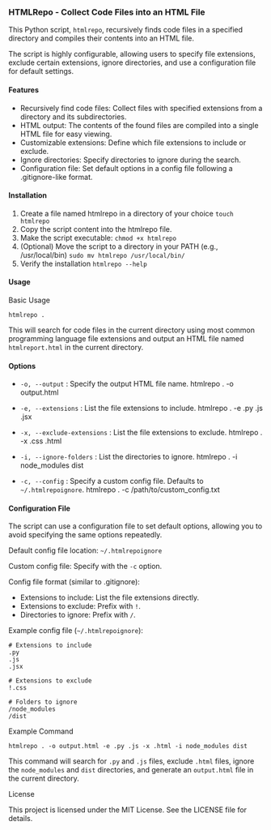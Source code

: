 ### HTMLRepo - Collect Code Files into an HTML File

This Python script, `htmlrepo`, recursively finds code files in a specified 
directory and compiles their contents into an HTML file. 

The script is highly configurable, allowing users to specify file extensions, 
exclude certain extensions, ignore directories, and use a configuration file for default settings.

#### Features

- Recursively find code files: Collect files with specified extensions from a directory and its subdirectories.
- HTML output: The contents of the found files are compiled into a single HTML file for easy viewing.
- Customizable extensions: Define which file extensions to include or exclude.
- Ignore directories: Specify directories to ignore during the search.
- Configuration file: Set default options in a config file following a .gitignore-like format.

#### Installation

1. Create a file named htmlrepo in a directory of your choice `touch htmlrepo`
2. Copy the script content into the htmlrepo file.
3. Make the script executable: `chmod +x htmlrepo`
4. (Optional) Move the script to a directory in your PATH (e.g., /usr/local/bin) `sudo mv htmlrepo /usr/local/bin/`
5. Verify the installation `htmlrepo --help`

#### Usage

Basic Usage

    htmlrepo .

This will search for code files in the current directory using most common programming language file extensions
and output an HTML file named `htmlreport.html` in the current directory.

#### Options

- `-o, --output` : Specify the output HTML file name.
    htmlrepo . -o output.html

- `-e, --extensions` : List the file extensions to include.
    htmlrepo . -e .py .js .jsx

- `-x, --exclude-extensions` : List the file extensions to exclude.
    htmlrepo . -x .css .html

- `-i, --ignore-folders` : List the directories to ignore.
    htmlrepo . -i node_modules dist

- `-c, --config` : Specify a custom config file. Defaults to `~/.htmlrepoignore`.
    htmlrepo . -c /path/to/custom_config.txt

#### Configuration File

The script can use a configuration file to set default options, allowing you to avoid specifying the same options repeatedly.

Default config file location: `~/.htmlrepoignore`

Custom config file: Specify with the `-c` option.

Config file format (similar to .gitignore):

- Extensions to include: List the file extensions directly.
- Extensions to exclude: Prefix with `!`.
- Directories to ignore: Prefix with `/`.

Example config file (`~/.htmlrepoignore`):

    # Extensions to include
    .py
    .js
    .jsx

    # Extensions to exclude
    !.css

    # Folders to ignore
    /node_modules
    /dist

Example Command

    htmlrepo . -o output.html -e .py .js -x .html -i node_modules dist

This command will search for `.py` and `.js` files, exclude `.html` files, 
ignore the `node_modules` and `dist` directories, and generate an `output.html` 
file in the current directory.

License

This project is licensed under the MIT License. See the LICENSE file for details.